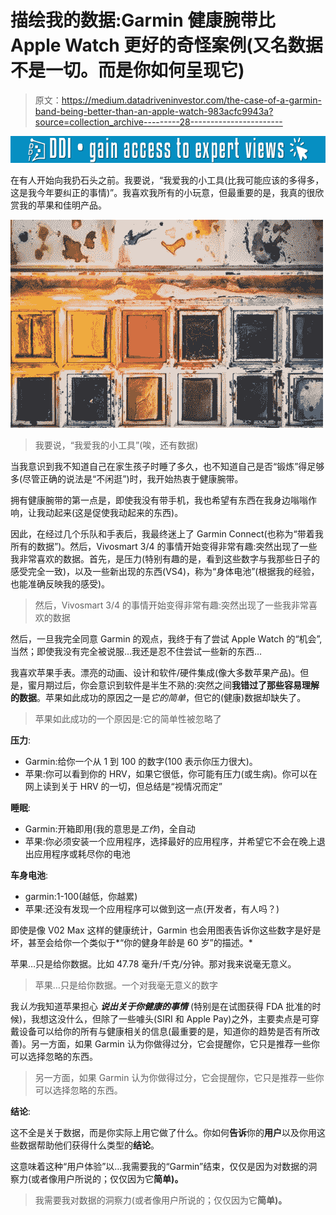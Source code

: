 # 描绘我的数据:Garmin 健康腕带比 Apple Watch 更好的奇怪案例(又名数据不是一切。而是你如何呈现它)

> 原文：<https://medium.datadriveninvestor.com/the-case-of-a-garmin-band-being-better-than-an-apple-watch-983acfc9943a?source=collection_archive---------28----------------------->

[![](img/c761b5a9ed9a7341d7ed7a15716edd83.png)](http://www.track.datadriveninvestor.com/1B9E)

在有人开始向我扔石头之前。我要说，“我爱我的小工具(比我可能应该的多得多，这是我今年要纠正的事情)”。我喜欢我所有的小玩意，但最重要的是，我真的很欣赏我的苹果和佳明产品。

![](img/14e3b4e6fa09a9de9ebd80b2472ebcaa.png)

> 我要说，“我爱我的小工具”(唉，还有数据)

当我意识到我不知道自己在家生孩子时睡了多久，也不知道自己是否“锻炼”得足够多(尽管正确的说法是“不闲逛”)时，我开始热衷于健康腕带。

拥有健康腕带的第一点是，即使我没有带手机，我也希望有东西在我身边嗡嗡作响，让我动起来(这是促使我动起来的东西)。

因此，在经过几个乐队和手表后，我最终迷上了 Garmin Connect(也称为“带着我所有的数据”)。然后，Vivosmart 3/4 的事情开始变得非常有趣:突然出现了一些我非常喜欢的数据。首先，是压力(特别有趣的是，看到这些数字与我那些日子的感受完全一致)，以及一些新出现的东西(VS4)，称为“身体电池”(根据我的经验，也能准确反映我的感受)。

> 然后，Vivosmart 3/4 的事情开始变得非常有趣:突然出现了一些我非常喜欢的数据

然后，一旦我完全同意 Garmin 的观点，我终于有了尝试 Apple Watch 的“机会”,当然；即使我没有完全被说服…我还是忍不住尝试一些新的东西…

我喜欢苹果手表。漂亮的动画、设计和软件/硬件集成(像大多数苹果产品)。但是，蜜月期过后，你会意识到软件是半生不熟的:突然之间**我错过了那些容易理解的数据**。苹果如此成功的原因之一是*它的简单*，但它的(健康)数据却缺失了。

> 苹果如此成功的一个原因是:它的简单性被忽略了

**压力**:

*   Garmin:给你一个从 1 到 100 的数字(100 表示你压力很大)。
*   苹果:你可以看到你的 HRV，如果它很低，你可能有压力(或生病)。你可以在网上读到关于 HRV 的一切，但总结是“视情况而定”

**睡眠**:

*   Garmin:开箱即用(我的意思是*工作*)，全自动
*   苹果:你必须安装一个应用程序，选择最好的应用程序，并希望它不会在晚上退出应用程序或耗尽你的电池

**车身电池**:

*   garmin:1-100(越低，你越累)
*   苹果:还没有发现一个应用程序可以做到这一点(开发者，有人吗？)

即使是像 V02 Max 这样的健康统计，Garmin 也会用图表告诉你这些数字是好是坏，甚至会给你一个类似于*“你的健身年龄是 60 岁”的描述。*

苹果…只是给你数据。比如 47.78 毫升/千克/分钟。那对我来说毫无意义。

> 苹果…只是给你数据。一个对我毫无意义的数字

我*认为*我知道苹果担心 ***说出关于你健康的事情*** (特别是在试图获得 FDA 批准的时候)，我想这没什么，但除了一些噱头(SIRI 和 Apple Pay)之外，主要卖点是可穿戴设备可以给你的所有与健康相关的信息(最重要的是，知道你的趋势是否有所改善)。另一方面，如果 Garmin 认为你做得过分，它会提醒你，它只是推荐一些你可以选择忽略的东西。

> 另一方面，如果 Garmin 认为你做得过分，它会提醒你，它只是推荐一些你可以选择忽略的东西。

**结论**:

这不全是关于数据，而是你实际上用它做了什么。你如何**告诉**你的**用户**以及你用这些数据帮助他们获得什么类型的**结论**。

这意味着这种“用户体验”以…我需要我的“Garmin”结束，仅仅是因为对数据的洞察力(或者像用户所说的；仅仅因为它**简单)。**

> 我需要我对数据的洞察力(或者像用户所说的；仅仅因为它**简单)。**